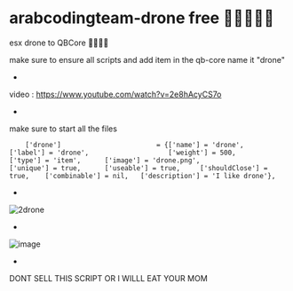 # arabcodingteam-drone free 🤯🤯🤯🤯🤯

esx drone to QBCore 🥴🥴😁😁

make sure to ensure all scripts and add item in the qb-core name it "drone"


*

video : https://www.youtube.com/watch?v=2e8hAcyCS7o

*

make sure to start all the files
```
	['drone'] 			 	 	 	 = {['name'] = 'drone', 			  			['label'] = 'drone', 					['weight'] = 500, 		['type'] = 'item', 		['image'] = 'drone.png', 				['unique'] = true, 		['useable'] = true, 	['shouldClose'] = true,    ['combinable'] = nil,   ['description'] = 'I like drone'},

```

*

![2drone](https://user-images.githubusercontent.com/89742984/149659160-205bf99d-63c8-4d21-a118-74b2fb06c86a.png)

*

![image](https://user-images.githubusercontent.com/89742984/168808014-dc8caa62-6275-4ece-824b-7e26df5bf959.png)

*

DONT SELL THIS SCRIPT OR I WILLL EAT YOUR MOM
